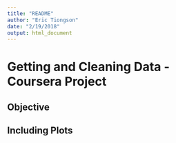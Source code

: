 ```yaml
---
title: "README"
author: "Eric Tiongson"
date: "2/19/2018"
output: html_document
---
```



# Getting and Cleaning Data - Coursera Project

## Objective



## Including Plots


